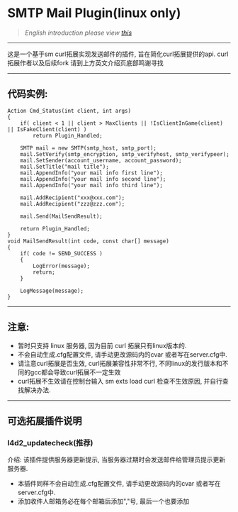 # SMTP Mail Plugin(linux only)
> *English introduction please view [this](https://forums.alliedmods.net/showthread.php?p=2815083#post2815083)*
* * * 
这是一个基于sm curl拓展实现发送邮件的插件, 旨在简化curl拓展提供的api. 
curl拓展作者以及后续fork 请到上方英文介绍页底部鸣谢寻找
* * * 
## 代码实例: 

```sourcepawn
Action Cmd_Status(int client, int args)
{
    if( client < 1 || client > MaxClients || !IsClientInGame(client) || IsFakeClient(client) )
        return Plugin_Handled;

    SMTP mail = new SMTP(smtp_host, smtp_port);
    mail.SetVerify(smtp_encryption, smtp_verifyhost, smtp_verifypeer);
    mail.SetSender(account_username, account_password);
    mail.SetTitle("mail title");
    mail.AppendInfo("your mail info first line");
    mail.AppendInfo("your mail info second line");
    mail.AppendInfo("your mail info third line");

    mail.AddRecipient("xxx@xxx.com");
    mail.AddRecipient("zzz@zzz.com");

    mail.Send(MailSendResult);

    return Plugin_Handled;
}
void MailSendResult(int code, const char[] message)
{
    if( code != SEND_SUCCESS )
    {
        LogError(message);
        return;
    }

    LogMessage(message);
}  
```

* * *
## 注意: 
+ 暂时只支持 linux 服务器, 因为目前 curl 拓展只有linux版本的. 
+ 不会自动生成.cfg配置文件, 请手动更改源码内的cvar 或者写在server.cfg中.
+ 请注意curl拓展是否生效, curl拓展兼容性非常不行, 不同linux的发行版本和不同的gcc都会导致curl拓展不一定生效
+ curl拓展不生效请在控制台输入 sm exts load curl 检查不生效原因, 并自行查找解决办法.
* * *
## 可选拓展插件说明

### l4d2_updatecheck(推荐)
介绍: 该插件提供服务器更新提示, 当服务器过期时会发送邮件给管理员提示更新服务器.
+ 本插件同样不会自动生成.cfg配置文件, 请手动更改源码内的cvar 或者写在server.cfg中.
+ 添加收件人邮箱务必在每个邮箱后添加","号, 最后一个也要添加


